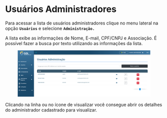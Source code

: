 # Usuários Administradores

Para acessar a lista de usuários administradores clique no menu lateral na opção **`Usuários`** e selecione **`Administração.`**

A lista exibe as informações de Nome, E-mail, CPF/CNPJ e Associação. É possível fazer a busca por texto utilizando as informações da lista.

<figure><img src="../../../../.gitbook/assets/image (34).png" alt=""><figcaption></figcaption></figure>

Clicando na linha ou no ícone de visualizar você consegue abrir os detalhes  do administrador cadastrado para visualizar.&#x20;
